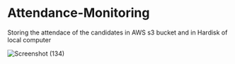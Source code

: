 # Attendance-Monitoring
Storing the attendace of the candidates in AWS s3 bucket and in Hardisk of local computer


![Screenshot (134)](https://user-images.githubusercontent.com/83824286/125108748-14ca8b80-e100-11eb-8abe-94422c79c068.png)
